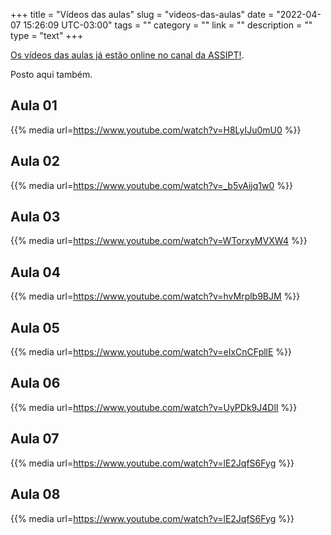 +++
title = "Vídeos das aulas"
slug = "videos-das-aulas"
date = "2022-04-07 15:26:09 UTC-03:00"
tags = ""
category = ""
link = ""
description = ""
type = "text"
+++

[Os vídeos das aulas já estão online no canal da ASSIPT!](https://www.youtube.com/channel/UC1FCevE58sn5o4or2-cmWNw).

Posto aqui também.

## Aula 01

{{% media url=https://www.youtube.com/watch?v=H8LyIJu0mU0  %}}

<!-- TEASER_END -->

## Aula 02

{{% media url=https://www.youtube.com/watch?v=_b5vAijq1w0  %}}

## Aula 03

{{% media url=https://www.youtube.com/watch?v=WTorxyMVXW4  %}}

## Aula 04

{{% media url=https://www.youtube.com/watch?v=hvMrplb9BJM  %}}

## Aula 05

{{% media url=https://www.youtube.com/watch?v=eIxCnCFpllE  %}}


## Aula 06

{{% media url=https://www.youtube.com/watch?v=UyPDk9J4DlI  %}}


## Aula 07

{{% media url=https://www.youtube.com/watch?v=lE2JqfS6Fyg  %}}


## Aula 08

{{% media url=https://www.youtube.com/watch?v=lE2JqfS6Fyg  %}}
